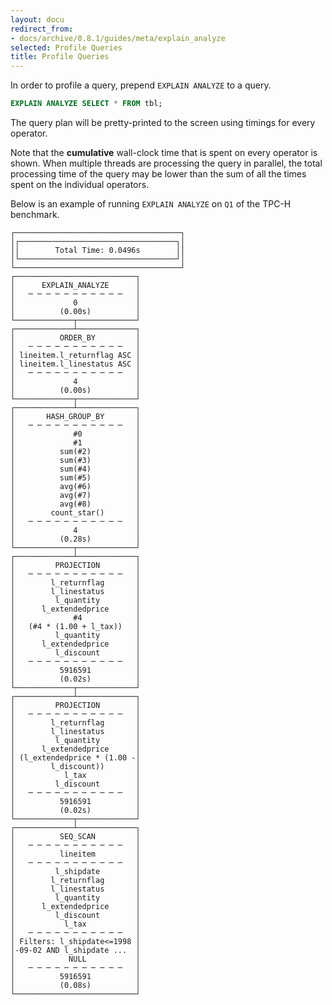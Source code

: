 ```yaml
---
layout: docu
redirect_from:
- docs/archive/0.8.1/guides/meta/explain_analyze
selected: Profile Queries
title: Profile Queries
---
```


In order to profile a query, prepend `EXPLAIN ANALYZE` to a query.

```sql
EXPLAIN ANALYZE SELECT * FROM tbl;
```

The query plan will be pretty-printed to the screen using timings for every operator.

Note that the **cumulative** wall-clock time that is spent on every operator is shown. When multiple threads are processing the query in parallel, the total processing time of the query may be lower than the sum of all the times spent on the individual operators.

Below is an example of running `EXPLAIN ANALYZE` on `Q1` of the TPC-H benchmark.


```
┌─────────────────────────────────────┐
│┌───────────────────────────────────┐│
││        Total Time: 0.0496s        ││
│└───────────────────────────────────┘│
└─────────────────────────────────────┘
┌───────────────────────────┐
│      EXPLAIN_ANALYZE      │
│   ─ ─ ─ ─ ─ ─ ─ ─ ─ ─ ─   │
│             0             │
│          (0.00s)          │
└─────────────┬─────────────┘                             
┌─────────────┴─────────────┐
│          ORDER_BY         │
│   ─ ─ ─ ─ ─ ─ ─ ─ ─ ─ ─   │
│ lineitem.l_returnflag ASC │
│ lineitem.l_linestatus ASC │
│   ─ ─ ─ ─ ─ ─ ─ ─ ─ ─ ─   │
│             4             │
│          (0.00s)          │
└─────────────┬─────────────┘                             
┌─────────────┴─────────────┐
│       HASH_GROUP_BY       │
│   ─ ─ ─ ─ ─ ─ ─ ─ ─ ─ ─   │
│             #0            │
│             #1            │
│          sum(#2)          │
│          sum(#3)          │
│          sum(#4)          │
│          sum(#5)          │
│          avg(#6)          │
│          avg(#7)          │
│          avg(#8)          │
│        count_star()       │
│   ─ ─ ─ ─ ─ ─ ─ ─ ─ ─ ─   │
│             4             │
│          (0.28s)          │
└─────────────┬─────────────┘                             
┌─────────────┴─────────────┐
│         PROJECTION        │
│   ─ ─ ─ ─ ─ ─ ─ ─ ─ ─ ─   │
│        l_returnflag       │
│        l_linestatus       │
│         l_quantity        │
│      l_extendedprice      │
│             #4            │
│   (#4 * (1.00 + l_tax))   │
│         l_quantity        │
│      l_extendedprice      │
│         l_discount        │
│   ─ ─ ─ ─ ─ ─ ─ ─ ─ ─ ─   │
│          5916591          │
│          (0.02s)          │
└─────────────┬─────────────┘                             
┌─────────────┴─────────────┐
│         PROJECTION        │
│   ─ ─ ─ ─ ─ ─ ─ ─ ─ ─ ─   │
│        l_returnflag       │
│        l_linestatus       │
│         l_quantity        │
│      l_extendedprice      │
│ (l_extendedprice * (1.00 -│
│        l_discount))       │
│           l_tax           │
│         l_discount        │
│   ─ ─ ─ ─ ─ ─ ─ ─ ─ ─ ─   │
│          5916591          │
│          (0.02s)          │
└─────────────┬─────────────┘                             
┌─────────────┴─────────────┐
│          SEQ_SCAN         │
│   ─ ─ ─ ─ ─ ─ ─ ─ ─ ─ ─   │
│          lineitem         │
│   ─ ─ ─ ─ ─ ─ ─ ─ ─ ─ ─   │
│         l_shipdate        │
│        l_returnflag       │
│        l_linestatus       │
│         l_quantity        │
│      l_extendedprice      │
│         l_discount        │
│           l_tax           │
│   ─ ─ ─ ─ ─ ─ ─ ─ ─ ─ ─   │
│ Filters: l_shipdate<=1998 │
│-09-02 AND l_shipdate ...  │
│            NULL           │
│   ─ ─ ─ ─ ─ ─ ─ ─ ─ ─ ─   │
│          5916591          │
│          (0.08s)          │
└───────────────────────────┘   
```
